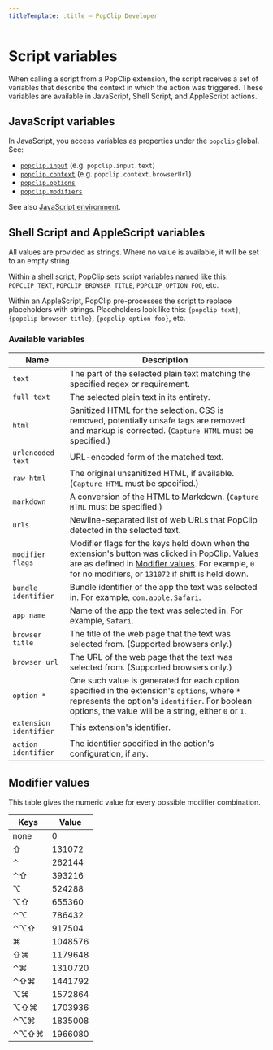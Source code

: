 ```yaml
---
titleTemplate: :title — PopClip Developer
---
```


# Script variables

When calling a script from a PopClip extension, the script receives a set of
variables that describe the context in which the action was triggered. These
variables are available in JavaScript, Shell Script, and AppleScript actions.

## JavaScript variables

In JavaScript, you access variables as properties under the `popclip` global.
See:

- [`popclip.input`](https://pilotmoon.github.io/popclip-types/interfaces/Input.html)
  (e.g. `popclip.input.text`)
- [`popclip.context`](https://pilotmoon.github.io/popclip-types/interfaces/Context.html)
  (e.g. `popclip.context.browserUrl`)
- [`popclip.options`](https://pilotmoon.github.io/popclip-types/interfaces/Options.html)
- [`popclip.modifiers`](https://pilotmoon.github.io/popclip-types/interfaces/Modifiers.html)

See also [JavaScript environment](https://www.popclip.app/dev/js-environment).

## Shell Script and AppleScript variables

All values are provided as strings. Where no value is available, it will be set
to an empty string.

Within a shell script, PopClip sets script variables named like this:
`POPCLIP_TEXT`, `POPCLIP_BROWSER_TITLE`, `POPCLIP_OPTION_FOO`, etc.

Within an AppleScript, PopClip pre-processes the script to replace placeholders
with strings. Placeholders look like this: `{popclip text}`,
`{popclip browser title}`, `{popclip option foo}`, etc.

### Available variables

| Name                   | Description                                                                                                                                                                                                                   |
| ---------------------- | ----------------------------------------------------------------------------------------------------------------------------------------------------------------------------------------------------------------------------- |
| `text`                 | The part of the selected plain text matching the specified regex or requirement.                                                                                                                                              |
| `full text`            | The selected plain text in its entirety.                                                                                                                                                                                      |
| `html`                 | Sanitized HTML for the selection. CSS is removed, potentially unsafe tags are removed and markup is corrected. (`Capture HTML` must be specified.)                                                                            |
| `urlencoded text`      | URL-encoded form of the matched text.                                                                                                                                                                                         |
| `raw html`             | The original unsanitized HTML, if available. (`Capture HTML` must be specified.)                                                                                                                                              |
| `markdown`             | A conversion of the HTML to Markdown. (`Capture HTML` must be specified.)                                                                                                                                                     |
| `urls`                 | Newline-separated list of web URLs that PopClip detected in the selected text.                                                                                                                                                |
| `modifier flags`       | Modifier flags for the keys held down when the extension's button was clicked in PopClip. Values are as defined in [Modifier values](#modifier-values). For example, `0` for no modifiers, or `131072` if shift is held down. |
| `bundle identifier`    | Bundle identifier of the app the text was selected in. For example, `com.apple.Safari`.                                                                                                                                       |
| `app name`             | Name of the app the text was selected in. For example, `Safari`.                                                                                                                                                              |
| `browser title`        | The title of the web page that the text was selected from. (Supported browsers only.)                                                                                                                                         |
| `browser url`          | The URL of the web page that the text was selected from. (Supported browsers only.)                                                                                                                                           |
| `option *`             | One such value is generated for each option specified in the extension's `options`, where `*` represents the option's `identifier`. For boolean options, the value will be a string, either `0` or `1`.                       |
| `extension identifier` | This extension's identifier.                                                                                                                                                                                                  |
| `action identifier`    | The identifier specified in the action's configuration, if any.                                                                                                                                                               |

## Modifier values

This table gives the numeric value for every possible modifier combination.

| Keys | Value   |
| ---- | ------- |
| none | 0       |
| ⇧    | 131072  |
| ⌃    | 262144  |
| ⌃⇧   | 393216  |
| ⌥    | 524288  |
| ⌥⇧   | 655360  |
| ⌃⌥   | 786432  |
| ⌃⌥⇧  | 917504  |
| ⌘    | 1048576 |
| ⇧⌘   | 1179648 |
| ⌃⌘   | 1310720 |
| ⌃⇧⌘  | 1441792 |
| ⌥⌘   | 1572864 |
| ⌥⇧⌘  | 1703936 |
| ⌃⌥⌘  | 1835008 |
| ⌃⌥⇧⌘ | 1966080 |
